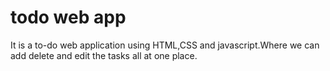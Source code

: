 # todo web app
It is a to-do web application using HTML,CSS and javascript.Where we can add delete and edit the tasks all at one place.
